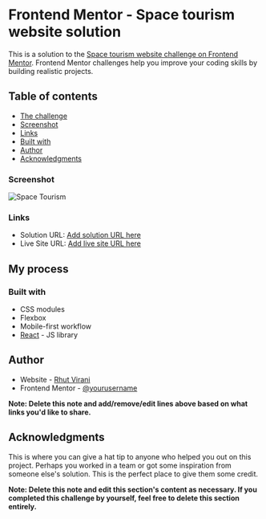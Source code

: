 # Frontend Mentor - Space tourism website solution

This is a solution to the [Space tourism website challenge on Frontend Mentor](https://www.frontendmentor.io/challenges/space-tourism-multipage-website-gRWj1URZ3). Frontend Mentor challenges help you improve your coding skills by building realistic projects.

## Table of contents

- [The challenge](#the-challenge)
- [Screenshot](#screenshot)
- [Links](#links)
- [Built with](#built-with)
- [Author](#author)
- [Acknowledgments](#acknowledgments)

### Screenshot

![Space Tourism](https://user-images.githubusercontent.com/19146537/159526972-b195a916-7c64-486f-8144-b02f2ef9c529.png)

### Links

- Solution URL: [Add solution URL here](https://your-solution-url.com)
- Live Site URL: [Add live site URL here](https://rhut-virani.github.io/space-tourism/)

## My process

### Built with

- CSS modules
- Flexbox
- Mobile-first workflow
- [React](https://reactjs.org/) - JS library

## Author

- Website - [Rhut Virani](https://www.rhutvirani.com)
- Frontend Mentor - [@yourusername](https://www.frontendmentor.io/profile/Rhut-virani)

**Note: Delete this note and add/remove/edit lines above based on what links you'd like to share.**

## Acknowledgments

This is where you can give a hat tip to anyone who helped you out on this project. Perhaps you worked in a team or got some inspiration from someone else's solution. This is the perfect place to give them some credit.

**Note: Delete this note and edit this section's content as necessary. If you completed this challenge by yourself, feel free to delete this section entirely.**
